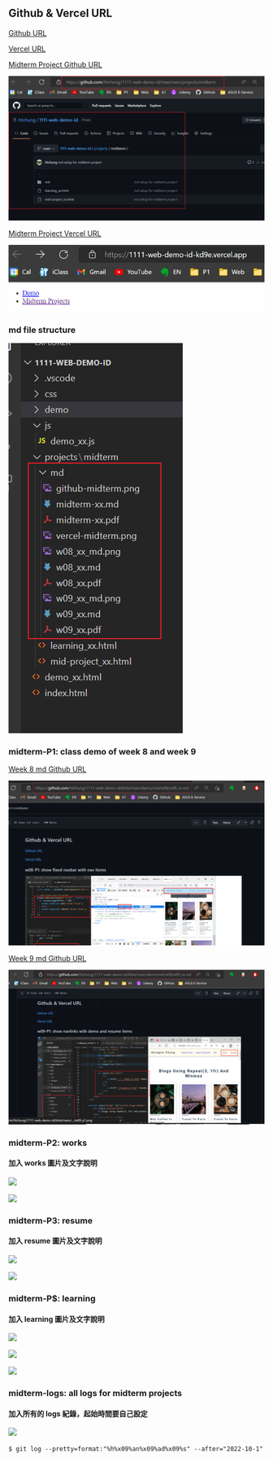 ## Github & Vercel URL

[Github URL](https://github.com/htchung/1111-web-demo-id)

[Vercel URL](https://1111-web-demo-id-kd9e.vercel.app/)

[Midterm Project Github URL](https://github.com/htchung/1111-web-demo-id/tree/main/projects/midterm)

![](github-midterm.png)

[Midterm Project Vercel URL](https://1111-web-demo-id-kd9e.vercel.app/projects/midterm/mid-project_xx.html)

![](vercel-midterm.png)

### md file structure

![](md-file-structure.png)

### midterm-P1: class demo of week 8 and week 9

[Week 8 md Github URL](https://github.com/htchung/1111-web-demo-id/tree/main/demo/md/w08/w08_xx.md)

![](w08_xx_md.png)

[Week 9 md Github URL](https://github.com/htchung/1111-web-demo-id/tree/main/demo/md/w09/w09_xx.md)

![](w09_xx_md.png)

### midterm-P2: works

#### 加入 works 圖片及文字說明

![](mid-p2-1.png)

![](mid-p2-2.png)

### midterm-P3: resume

#### 加入 resume 圖片及文字說明

![](mid-p3-1.png)

![](mid-p3-2.png)

### midterm-P$: learning

#### 加入 learning 圖片及文字說明

![](mid-p4-1.png)

![](mid-p4-2.png)

![](mid-p4-3.png)

### midterm-logs: all logs for midterm projects

#### 加入所有的 logs 紀錄，起始時間要自己設定

![](midterm-logs.png)

```
$ git log --pretty=format:"%h%x09%an%x09%ad%x09%s" --after="2022-10-1"

```

